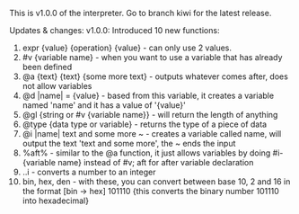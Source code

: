 This is v1.0.0 of the interpreter. Go to branch kiwi for the latest release.

Updates & changes:
v1.0.0:
Introduced 10 new functions:
1. expr {value} {operation} {value} - can only use 2 values.
2. #v {variable name} - when you want to use a variable that has already been defined
3. @a {text} {text} {some more text} - outputs whatever comes after, does not allow variables
4. @d |name| = {value} - based from this variable, it creates a variable named 'name' and it has a value of '{value}'
5. @gl {string or #v {variable name}} - will return the length of anything
6. @type {data type or variable} - returns the type of a piece of data
7. @i |name| text and some more ~ - creates a variable called name, will output the text 'text and some more', the ~ ends the input
8. %aft% - similar to the @a function, it just allows variables by doing #i-{variable name} instead of #v; aft for after variable declaration
9. ..i - converts a number to an integer
10. bin, hex, den - with these, you can convert between base 10, 2 and 16 in the format [bin -> hex] 101110 {this converts the binary number 101110 into hexadecimal}
